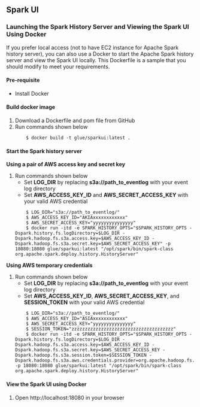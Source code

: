 ## Spark UI

### Launching the Spark History Server and Viewing the Spark UI Using Docker

If you prefer local access (not to have EC2 instance for Apache Spark history server), you can also use a Docker to start the Apache Spark history server and view the Spark UI locally. This Dockerfile is a sample that you should modify to meet your requirements. 

#### Pre-requisite
- Install Docker

#### Build docker image
1. Download a Dockerfile and pom file from GitHub
2. Run commands shown below
    ``` 
        $ docker build -t glue/sparkui:latest . 
    ```


#### Start the Spark history server
**Using a pair of AWS access key and secret key**
1.  Run commands shown below
    - Set **LOG_DIR** by replacing **s3a://path_to_eventlog** with your event log directory
    - Set **AWS_ACCESS_KEY_ID** and **AWS_SECRET_ACCESS_KEY** with your valid AWS credential
    ``` 
        $ LOG_DIR="s3a://path_to_eventlog/"
        $ AWS_ACCESS_KEY_ID="AKIAxxxxxxxxxxxx"
        $ AWS_SECRET_ACCESS_KEY="yyyyyyyyyyyyyyy"
        $ docker run -itd -e SPARK_HISTORY_OPTS="$SPARK_HISTORY_OPTS -Dspark.history.fs.logDirectory=$LOG_DIR -Dspark.hadoop.fs.s3a.access.key=$AWS_ACCESS_KEY_ID -Dspark.hadoop.fs.s3a.secret.key=$AWS_SECRET_ACCESS_KEY" -p 18080:18080 glue/sparkui:latest "/opt/spark/bin/spark-class org.apache.spark.deploy.history.HistoryServer"
    ```

**Using AWS temporary credentials**
1.  Run commands shown below
    - Set **LOG_DIR** by replacing **s3a://path_to_eventlog** with your event log directory
    - Set **AWS_ACCESS_KEY_ID**, **AWS_SECRET_ACCESS_KEY**, and **SESSION_TOKEN** with your valid AWS credential
    ``` 
        $ LOG_DIR="s3a://path_to_eventlog/"
        $ AWS_ACCESS_KEY_ID="ASIAxxxxxxxxxxxx"
        $ AWS_SECRET_ACCESS_KEY="yyyyyyyyyyyyyyy"
        $ SESSION_TOKEN="zzzzzzzzzzzzzzzzzzzzzzzzzzzzzzzzzzzzzz"
        $ docker run -itd -e SPARK_HISTORY_OPTS="$SPARK_HISTORY_OPTS -Dspark.history.fs.logDirectory=$LOG_DIR -Dspark.hadoop.fs.s3a.access.key=$AWS_ACCESS_KEY_ID -Dspark.hadoop.fs.s3a.secret.key=$AWS_SECRET_ACCESS_KEY -Dspark.hadoop.fs.s3a.session.token=$SESSION_TOKEN -Dspark.hadoop.fs.s3a.aws.credentials.provider=org.apache.hadoop.fs.s3a.TemporaryAWSCredentialsProvider" -p 18080:18080 glue/sparkui:latest "/opt/spark/bin/spark-class org.apache.spark.deploy.history.HistoryServer"
    ```

#### View the Spark UI using Docker
1. Open http://localhost:18080 in your browser
